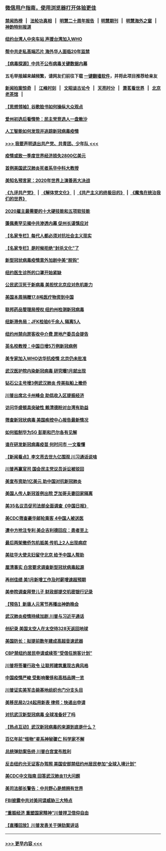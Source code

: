 ### [微信用户指南，使用浏览器打开体验更佳](https://github.com/gfw-breaker/banned-news1/blob/master/indexes/wechat-guide.md?t=0)
#### [禁闻热榜](热点新闻.md?t=0)  &nbsp;&nbsp;|&nbsp;&nbsp; [法轮功真相](https://github.com/gfw-breaker/truth/blob/master/README.md?t=0) &nbsp;&nbsp;|&nbsp;&nbsp; [明慧二十周年报告](https://github.com/gfw-breaker/mh-reports/blob/master/README.md?t=0) &nbsp;&nbsp;|&nbsp;&nbsp;[明慧期刊](https://github.com/gfw-breaker/mh-qikan) &nbsp;&nbsp;|&nbsp;&nbsp; [明慧海外之窗](https://github.com/gfw-breaker/mh-news/blob/master/README.md?t=0) &nbsp;&nbsp;|&nbsp;&nbsp; [神韵特别报道](https://github.com/gfw-breaker/mh-news/blob/master/shenyun.md?t=0)
#### [纽约台湾人中央车站  声援台湾加入WHO](../pages/nsc412/n11857757.md?t=02102255) 
#### [帮中共走私高端芯片 海外华人面临20年监禁](../pages/nsc412/n11855016.md?t=02102255) 
#### [【病毒探源】中共不公布病毒关键数据内幕](../pages/nsc412/n11856584.md?t=02102255) 
#### 五毛举报越来越频繁，请网友们前往下载 [一键翻墙软件](https://github.com/gfw-breaker/ssr-accounts)，并将此项目推荐给亲友
#### [新闻拍案惊奇](https://github.com/gfw-breaker/banned-news1/blob/master/pages/link4.md) &nbsp;&nbsp;|&nbsp;&nbsp; [江峰时刻](https://github.com/gfw-breaker/banned-news1/blob/master/pages/link4.md) &nbsp;&nbsp;|&nbsp;&nbsp; [文昭谈古论今](https://github.com/gfw-breaker/banned-news1/blob/master/pages/link4.md) &nbsp;&nbsp;|&nbsp;&nbsp; [天亮时分](https://github.com/gfw-breaker/banned-news1/blob/master/pages/link4.md) &nbsp;&nbsp;|&nbsp;&nbsp; [萧茗看世界](https://github.com/gfw-breaker/banned-news1/blob/master/pages/link4.md) &nbsp;&nbsp;|&nbsp;&nbsp; [北京老茶馆](https://github.com/gfw-breaker/banned-news1/blob/master/pages/link4.md) &nbsp;&nbsp;|&nbsp;&nbsp; 
#### [【思想领袖】谷歌脸书如何操纵大众观点](../pages/nsc412/n11680874.md?t=02102255) 
#### [爱州初选后看情势：民主党竞选人一盘散沙](../pages/nsc412/n11856557.md?t=02102255) 
#### [人工智能如何发现并追踪新冠病毒疫情](../pages/nsc412/n11856398.md?t=02102255) 
#### [>>> 我要声明退出共产党、共青团、少年队 <<<](https://github.com/begood0513/goodnews/blob/master/quit/letter.md) 
#### [疫情或致一季度世界经济损失2800亿美元](../pages/nsc412/n11855639.md?t=02102255) 
#### [首例美国武汉肺炎死者系华中科大教授](../pages/nsc412/n11855500.md?t=02102255) 
#### [美知名预言家：2020年世界上演善恶大决战](../pages/nsc412/n11855418.md?t=02102255) 
#### [《九评共产党》](https://github.com/begood0513/9ping.md/blob/master/README.md) &nbsp;|&nbsp; [《解体党文化》](../../../../jtdwh.md/blob/master/README.md)  &nbsp;|&nbsp; [《共产主义的终极目的》](../../../../gczydzjmd.md/blob/master/README.md) &nbsp;|&nbsp; [《魔鬼在统治我们的世界》](../../../../mgztzwmdsj.md/blob/master/README.md) 
#### [2020雇主最需要的十大硬技能和五项软技能](../pages/nsc412/n11850953.md?t=02102255) 
#### [蓬佩奥罕见揭中共渗透内幕 促州长谨慎应对](../pages/nsc412/n11854685.md?t=02102255) 
#### [【名家专栏】每代人都必须对抗社会主义现实](../pages/nsc412/n11831412.md?t=02102255) 
#### [【名家专栏】是时候拒绝“封杀文化”了](../pages/nsc412/n11814093.md?t=02102255) 
#### [新型冠状病毒疫情意外加剧中美“脱钩”](../pages/nsc412/n11854475.md?t=02102255) 
#### [纽约医生诊所的口罩开始紧缺](../pages/nsc412/n11853364.md?t=02102255) 
#### [公民武汉死于新病毒 美担忧北京应对危机能力](../pages/nsc412/n11854331.md?t=02102255) 
#### [美国本周捐赠17.8吨医疗物资到中国](../pages/nsc412/n11854269.md?t=02102255) 
#### [联邦药品管理局授权  纽约州检测新冠病毒](../pages/nsc412/n11853371.md?t=02102255) 
#### [纽新港务局：JFK检验6千余人  隔离5人](../pages/nsc412/n11853366.md?t=02102255) 
#### [纽约州禁向房客收中介费  房地产委员会提告](../pages/nsc412/n11853360.md?t=02102255) 
#### [英名校教授：中国日增5万例新冠病例](../pages/nsc412/n11854174.md?t=02102255) 
#### [美专家加入WHO访华抗疫情 北京仍未批准](../pages/nsc412/n11854043.md?t=02102255) 
#### [武汉医护院内染新冠病毒 研究曝1月就出现](../pages/nsc412/n11852928.md?t=02102255) 
#### [钻石公主号增3例武汉肺炎 传美拟船上撤侨](../pages/nsc412/n11853240.md?t=02102255) 
#### [川普出席北卡州峰会 助低收入区提振经济](../pages/nsc412/n11853232.md?t=02102255) 
#### [访问华盛顿具突破性 赖清德盼对台湾有助益](../pages/nsc412/n11853129.md?t=02102255) 
#### [筛查新冠状病毒 美国疾控中心报告最新情况](../pages/nsc412/n11853070.md?t=02102255) 
#### [如何抵制华为5G 彭斯和巴尔各有见解](../pages/nsc412/n11852535.md?t=02102255) 
#### [谁在研发新冠病毒疫苗 何时问市 一文看懂](../pages/nsc412/n11852840.md?t=02102255) 
#### [【新闻看点】李文亮去世九亿围观 川习通话说啥](../pages/nsc412/n11852360.md?t=02102255) 
#### [川普再赢官司 国会民主党议员诉讼被驳回](../pages/nsc412/n11852287.md?t=02102255) 
#### [美宣布资助1亿美元 助中国对抗新冠肺炎](../pages/nsc412/n11852531.md?t=02102255) 
#### [美国人传人新冠首例出院 芝加哥夫妻回家隔离](../pages/nsc412/n11852452.md?t=02102255) 
#### [美35名议员促司法部全面调查《中国日报》](../pages/nsc412/n11852435.md?t=02102255) 
#### [美CDC筛查豪华邮轮乘客 4中国人被送医](../pages/nsc412/n11852085.md?t=02102255) 
#### [遭中方抢注专利 美企吉利德回应：患者至上](../pages/nsc412/n11852037.md?t=02102255) 
#### [最后两架撤侨包机抵美 传机上2人出现病症](../pages/nsc412/n11852173.md?t=02102255) 
#### [美驻华大使夫妇留守北京 给予中国人帮助](../pages/nsc412/n11852165.md?t=02102255) 
#### [厘清事实 白宫要求调查新型冠状病毒起源](../pages/nsc412/n11852106.md?t=02102255) 
#### [再创佳绩 美1月新增工作及时薪增速超预期](../pages/nsc412/n11852174.md?t=02102255) 
#### [美参院调查拜登儿子 财政部提交机密银行记录](../pages/nsc412/n11851808.md?t=02102255) 
#### [【预告】新唐人元宵节再播出神韵晚会](../pages/nsc412/n11843192.md?t=02102255) 
#### [武汉肺炎疫情持续加剧 川普与习近平通话](../pages/nsc412/n11851613.md?t=02102255) 
#### [创纪录 美国太空人在太空待328天返回地球](../pages/nsc412/n11851266.md?t=02102255) 
#### [美国防长：拟提前数年建成高超音速武器](../pages/nsc412/n11850959.md?t=02102255) 
#### [CBP禁纽约居民申请或续签“受信任旅客计划”](../pages/nsc412/n11850857.md?t=02102255) 
#### [川普将签署行政令 让联邦建筑重现古典风格](../pages/nsc412/n11850654.md?t=02102255) 
#### [中国疫情严峻 受影响奢侈和高档品牌一览](../pages/nsc412/n11850319.md?t=02102255) 
#### [川普证实美军击毙基地组织也门分支头目](../pages/nsc412/n11850383.md?t=02102255) 
#### [美移民局2/24起用新表 律师：快递出申请](../pages/nsc412/n11848220.md?t=02102255) 
#### [对抗武汉新型冠病毒 全球准备好了吗](../pages/nsc412/n11850142.md?t=02102255) 
#### [【热点互动】武汉新冠病毒的来源到底是什么？](../pages/nsc412/n11849749.md?t=02102255) 
#### [百亿年前“怪物”星系神秘骤亡 科学家不解](../pages/nsc412/n11849863.md?t=02102255) 
#### [总统弹劾案告终 川普白宫宣布胜利](../pages/nsc412/n11849985.md?t=02102255) 
#### [反击纽约允无证客办驾照  美国安部禁纽约州居民参加“全球入境计划”](../pages/nsc412/n11849828.md?t=02102255) 
#### [美CDC中文指南 回答武汉肺炎11大问题](../pages/nsc412/n11849703.md?t=02102255) 
#### [美司法部长警告：中共野心是想拥有世界](../pages/nsc412/n11849769.md?t=02102255) 
#### [FBI披露中共对美间谍威胁三大特点](../pages/nsc412/n11849700.md?t=02102255) 
#### [“重振经济 重塑国家精神”川普捍卫信仰自由](../pages/nsc412/n11849641.md?t=02102255) 
#### [【直播回放】川普发表关于弹劾案讲话](../pages/nsc412/n11849472.md?t=02102255) 

----
#### [ >>> 更早内容 <<< ](../indexes/nsc412-earlier.md)

